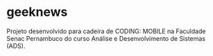 # geeknews
 Projeto desenvolvido para cadeira de CODING: MOBILE na Faculdade Senac Pernambuco do curso Análise e Desenvolvimento de Sistemas (ADS).
